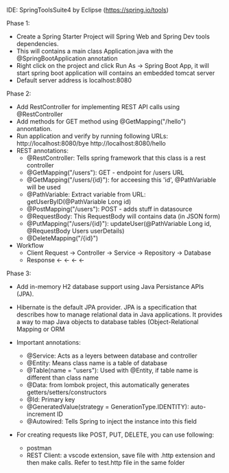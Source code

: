 IDE: SpringToolsSuite4 by Eclipse (https://spring.io/tools)

Phase 1:
- Create a Spring Starter Project will Spring Web and Spring Dev tools dependencies.
- This will contains a main class Application.java with the @SpringBootApplication annotation
- Right click on the project and click Run As -> Spring Boot App, it will start spring boot application will contains an embedded tomcat server
- Default server address is localhost:8080

Phase 2:
- Add RestController for implementing REST API calls using @RestController 
- Add methods for GET method using @GetMapping("/hello") annontation. 
- Run application and verify by running following URLs: http://localhost:8080/bye   http://localhost:8080/hello
- REST annotations:
  - @RestController: Tells spring framework that this class is a rest controller
  - @GetMapping("/users"): GET - endpoint for /users URL
  - @GetMapping("/users/{id}"): for acceesing this 'id', @PathVariable will be used
  - @PathVariable: Extract variable from URL: getUserByID(@PathVariable Long id)
  - @PostMapping("/users"): POST - adds stuff in datasource 
  - @RequestBody: This RequestBody will contains data (in JSON form)
  - @PutMapping("/users/{id}"): updateUser(@PathVariable Long id, @RequestBody Users userDetails)
  - @DeleteMapping("/{id}")
- Workflow 
  - Client Request → Controller → Service → Repository → Database
  - Response      ←          ←          ←           ←

Phase 3: 
- Add in-memory H2 database support using Java Persistance APIs (JPA).
- Hibernate is the default JPA provider. JPA is a specification that describes how to manage relational data in Java applications. It provides a way to map Java objects to database tables (Object-Relational Mapping or ORM
- Important annotations:
  - @Service: Acts as a leyers between database and controller 
  - @Entity: Means class name is a table of database
  - @Table(name = "users"): Used with @Entity, if table name is different than class name
  - @Data: from lombok project, this automatically generates getters/setters/constructors
  - @Id: Primary key
  - @GeneratedValue(strategy = GenerationType.IDENTITY): auto-increment ID
  - @Autowired: Tells Spring to inject the instance into this field

- For creating requests like POST, PUT, DELETE, you can use following:	
  - postman
  - REST Client: a vscode extension, save file with .http extension and then make calls. Refer to test.http file in the same folder
